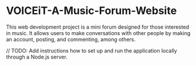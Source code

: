 # VOICEiT-A-Music-Forum-Website
This web development project is a mini forum designed for those interested in music. It allows users to make conversations with other people by making an account, posting, and commenting, among others.

// TODO: Add instructions how to set up and run the application locally through a Node.js server.
